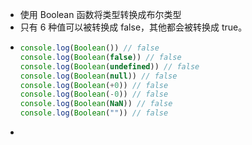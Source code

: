 - 使用 Boolean 函数将类型转换成布尔类型
- 只有 6 种值可以被转换成 false，其他都会被转换成 true。
- ```js
  console.log(Boolean()) // false
  console.log(Boolean(false)) // false
  console.log(Boolean(undefined)) // false
  console.log(Boolean(null)) // false
  console.log(Boolean(+0)) // false
  console.log(Boolean(-0)) // false
  console.log(Boolean(NaN)) // false
  console.log(Boolean("")) // false
  ```
-